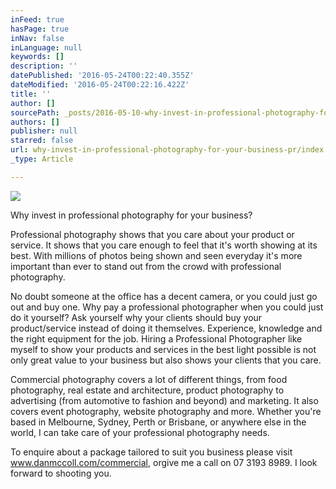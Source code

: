 ```yaml
---
inFeed: true
hasPage: true
inNav: false
inLanguage: null
keywords: []
description: ''
datePublished: '2016-05-24T00:22:40.355Z'
dateModified: '2016-05-24T00:22:16.422Z'
title: ''
author: []
sourcePath: _posts/2016-05-10-why-invest-in-professional-photography-for-your-business-pr.md
authors: []
publisher: null
starred: false
url: why-invest-in-professional-photography-for-your-business-pr/index.html
_type: Article

---
```

![](https://the-grid-user-content.s3-us-west-2.amazonaws.com/4073ecd9-2054-4221-ad87-ab8b6564970d.jpg)

Why invest in professional photography for your business?   
  
Professional photography shows that you care about your product or service. It shows that you care enough to feel that it's worth showing at its best. With millions of photos being shown and seen everyday it's more important than ever to stand out from the crowd with professional photography.

No doubt someone at the office has a decent camera, or you could just go out and buy one. Why pay a professional photographer when you could just do it yourself? Ask yourself why your clients should buy your product/service instead of doing it themselves. Experience, knowledge and the right equipment for the job. Hiring a Professional Photographer like myself to show your products and services in the best light possible is not only great value to your business but also shows your clients that you care.

Commercial photography covers a lot of different things, from food photography, real estate and architecture, product photography to advertising (from automotive to fashion and beyond) and marketing. It also covers event photography, website photography and more. Whether you're based in Melbourne, Sydney, Perth or Brisbane, or anywhere else in the world, I can take care of your professional photography needs.

To enquire about a package tailored to suit you business please visit www.danmccoll.com/commercial, orgive me a call on 07 3193 8989\. I look forward to shooting you.